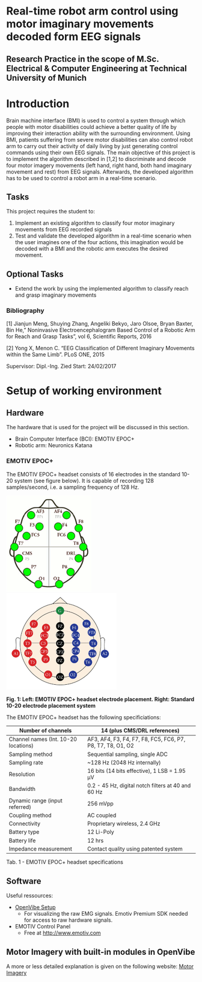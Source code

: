 # Real-time robot arm control using motor imaginary movements decoded form EEG signals

## Research Practice in the scope of M.Sc. Electrical & Computer Engineering at Technical University of Munich

# Introduction 

Brain machine interface (BMI) is used to control a system through which people with motor
disabilities could achieve a better quality of life by improving their interaction ability with the
surrounding environment. Using BMI, patients suffering from severe motor disabilities can also
control robot arm to carry out their activity of daily living by just generating control commands using
their own EEG signals.
The main objective of this project is to implement the algorithm described in [1,2] to discriminate and
decode four motor imagery movements (left hand, right hand, both hand imaginary movement and
rest) from EEG signals. Afterwards, the developed algorithm has to be used to control a robot arm in a
real-time scenario. 

## Tasks 
This project requires the student to:
1. Implement an existing algorithm to classify four motor imaginary movements from EEG
recorded signals 
2. Test and validate the developed algorithm in a real-time scenario when the user imagines one
of the four actions, this imagination would be decoded with a BMI and the robotic arm
executes the desired movement.

## Optional Tasks
* Extend the work by using the implemented algorithm to classify reach and grasp imaginary
movements 


### Bibliography
[1] Jianjun Meng, Shuying Zhang, Angeliki Bekyo, Jaro Olsoe, Bryan Baxter, Bin He,” Noninvasive
Electroencephalogram Based Control of a Robotic Arm for Reach and Grasp Tasks”, vol 6, Scientific
Reports, 2016

[2] Yong X, Menon C. “EEG Classification of Different Imaginary Movements within the Same
Limb”. PLoS ONE, 2015

Supervisor:	Dipl.-Ing. Zied
Start:		24/02/2017

# Setup of working environment
## Hardware 
The hardware that is used for the project will be discussed in this section. 

* Brain Computer Interface (BCI): EMOTIV EPOC+
* Robotic arm: Neuronics Katana

### EMOTIV EPOC+
The EMOTIV EPOC+ headset consists of 16 electrodes in the standard 10-20 system (see figure below). It is capable of recording 128 samples/second, i.e. a sampling frequency of 128 Hz. 

<img src="/Documents/BCI-project/10-20-emotiv.gif" height="256">
<img src="/Documents/BCI-project/10-20.jpg" height="256">

__Fig. 1: Left: EMOTIV EPOC+ headset electrode placement. Right: Standard 10-20 electrode placement system__

The EMOTIV EPOC+ headset has the following specificiations:

| Number of channels                   | 14 (plus CMS/DRL references)                               |
|--------------------------------------|------------------------------------------------------------|
| Channel names (Int. 10-20 locations) | AF3, AF4, F3, F4, F7, F8, FC5, FC6, P7, P8, T7, T8, O1, O2 |
| Sampling method                      | Sequential sampling, single ADC                            |
| Sampling rate                        | ~128 Hz (2048 Hz internally)                               |
| Resolution                           | 16 bits (14 bits effective), 1 LSB = 1.95 µV               |
| Bandwidth                            | 0.2 - 45 Hz, digital notch filters at 40 and 60 Hz         |
| Dynamic range (input referred)       | 256 mVpp                                                   |
| Coupling method                      | AC coupled                                                 |
| Connectivity                         | Proprietary wireless, 2.4 GHz                              |
| Battery type                         | 12 Li-Poly                                                 |
| Battery life                         | 12 hrs                                                     |
| Impedance measurement                | Contact quality using patented system                      |

Tab. 1 - EMOTIV EPOC+ headset specifications





## Software 
Useful ressources:
* [OpenVibe Setup](http://openvibe.inria.fr/how-to-connect-emotiv-epoc-with-openvibe/)
	* For visualizing the raw EMG signals. Emotiv Premium SDK needed for access to raw hardware signals. 
* EMOTIV Control Panel
	* Free at http://www.emotiv.com
	
	
## Motor Imagery with built-in modules in OpenVibe
A more or less detailed explanation is given on the following website: [Motor Imagery](http://blog.jfrey.info/2015/03/03/openbci-motor-imagery/)




